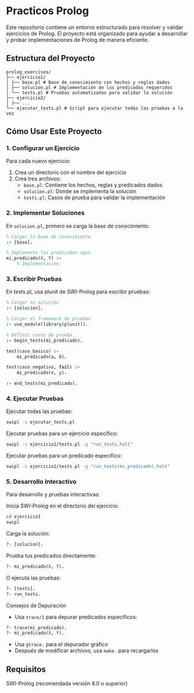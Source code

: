 # Practicos Prolog

Este repositorio contiene un entorno estructurado para resolver y validar ejercicios de Prolog. El proyecto está organizado para ayudar a desarrollar y probar implementaciones de Prolog de manera eficiente.

## Estructura del Proyecto
```
prolog_exercises/ 
├── ejercicio1/ 
│ ├── base.pl # Base de conocimiento con hechos y reglas dados 
│ ├── solucion.pl # Implementación de los predicados requeridos 
│ └── tests.pl # Pruebas automatizadas para validar la solución 
├── ejercicio2/ 
│ ├── ... 
└── ejecutar_tests.pl # Script para ejecutar todas las pruebas a la vez
```

## Cómo Usar Este Proyecto

### 1. Configurar un Ejercicio

Para cada nuevo ejercicio:

1. Crea un directorio con el nombre del ejercicio
2. Crea tres archivos:
   - `base.pl`: Contiene los hechos, reglas y predicados dados
   - `solucion.pl`: Donde se implementa la solución
   - `tests.pl`: Casos de prueba para validar la implementación

### 2. Implementar Soluciones

En `solucion.pl`, primero se carga la base de conocimiento:

```prolog
% Cargar la base de conocimiento
:- [base].

% Implementa los predicados aquí
mi_predicado(X, Y) :-
    % Implementación
```

### 3. Escribir Pruebas
En tests.pl, usa plunit de SWI-Prolog para escribir pruebas:

```prolog
% Cargar tu solución
:- [solucion].

% Cargar el framework de pruebas
:- use_module(library(plunit)).

% Definir casos de prueba
:- begin_tests(mi_predicado).

test(caso_basico) :-
    mi_predicado(a, b).

test(caso_negativo, fail) :-
    mi_predicado(x, y).

:- end_tests(mi_predicado).
```

### 4. Ejecutar Pruebas
Ejecutar todas las pruebas:

```bash
swipl -s ejecutar_tests.pl
```

Ejecutar pruebas para un ejercicio específico:
```bash
swipl -s ejercicio1/tests.pl -g "run_tests,halt"
```

Ejecutar pruebas para un predicado específico:

```bash
swipl -s ejercicio1/tests.pl -g "run_tests(mi_predicado),halt"
```
### 5. Desarrollo Interactivo
Para desarrollo y pruebas interactivas:

Inicia SWI-Prolog en el directorio del ejercicio:

```bash
cd ejercicio1
swipl
```

Carga la solución:

```prolog
?- [solucion].
```
Prueba tus predicados directamente:

```prolog
?- mi_predicado(X, Y).
```
O ejecuta las pruebas:

```prolog
?- [tests].
?- run_tests.
```
Consejos de Depuración
* Usa `trace/1` para depurar predicados específicos:
```prolog
?- trace(mi_predicado).
?- mi_predicado(X, Y).
```
* Usa `gtrace.` para el depurador gráfico
* Después de modificar archivos, usa `make.` para recargarlos

## Requisitos
SWI-Prolog (recomendada versión 8.0 o superior)